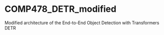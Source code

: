 # COMP478_DETR_modified
Modified architecture of the End-to-End Object Detection with Transformers DETR
